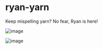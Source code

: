 # ryan-yarn

Keep mispelling yarn? No fear, Ryan is here!


![image](https://cloud.githubusercontent.com/assets/591643/24309858/b391913c-108a-11e7-837d-68364d82beb8.png)

![image](https://cloud.githubusercontent.com/assets/591643/24309845/a8d4bb66-108a-11e7-93fa-5c426cbdbe3f.png)
